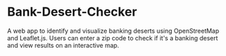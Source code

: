 # Bank-Desert-Checker
A web app to identify and visualize banking deserts using OpenStreetMap and Leaflet.js. Users can enter a zip code to check if it's a banking desert and view results on an interactive map.
